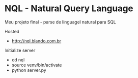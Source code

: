 NQL - Natural Query Language
============

Meu projeto final - parse de linguagel natural para SQL

Hosted
- http://nql.blando.com.br

Initialize server
- cd nql
- source venv/bin/activate
- python server.py
